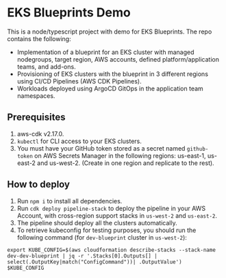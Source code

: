 # EKS Blueprints Demo

This is a node/typescript project with demo for EKS Blueprints. The repo contains the following:

- Implementation of a blueprint for an EKS cluster with managed nodegroups, target region, AWS accounts, defined platform/application teams, and add-ons.
- Provisioning of EKS clusters with the blueprint in 3 different regions using CI/CD Pipelines (AWS CDK Pipelines).
- Workloads deployed using ArgoCD GitOps in the application team namespaces.

## Prerequisites

1. aws-cdk v2.17.0.
2. `kubectl` for CLI access to your EKS clusters.
3. You must have your GitHub token stored as a secret named `github-token` on AWS Secrets Manager in the following regions: us-east-1, us-east-2 and us-west-2. (Create in one region and replicate to the rest).
  
## How to deploy

1. Run `npm i` to install all dependencies.
2. Run `cdk deploy pipeline-stack` to deploy the pipeline in your AWS Account, with cross-region support stacks in `us-west-2` and `us-east-2`.
3. The pipeline should deploy all the clusters automatically.
4. To retrieve kubeconfig for testing purposes, you should run the following command (for `dev-blueprint` cluster in `us-west-2`):

```
export KUBE_CONFIG=$(aws cloudformation describe-stacks --stack-name dev-dev-blueprint | jq -r '.Stacks[0].Outputs[] | select(.OutputKey|match("ConfigCommand"))| .OutputValue')
$KUBE_CONFIG
```
